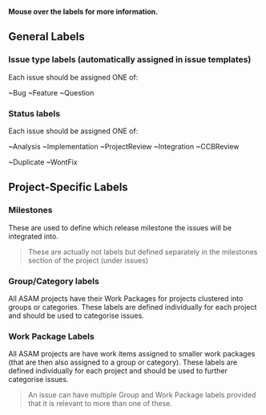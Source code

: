 **Mouse over the labels for more information.**

## General Labels

### Issue type labels (automatically assigned in issue templates)
Each issue should be assigned ONE of:

~Bug ~Feature ~Question 

### Status labels
Each issue should be assigned ONE of:

~Analysis ~Implementation ~ProjectReview ~Integration ~CCBReview

~Duplicate ~WontFix 


## Project-Specific Labels

### Milestones
These are used to define which release milestone the issues will be integrated into. 

>These are actually not labels but defined separately in the milestones section of the project (under issues)


### Group/Category labels 

All ASAM projects have their Work Packages for projects clustered into groups or categories. These labels are defined individually for each project and should be used to categorise issues. 
 
### Work Package Labels
All ASAM projects are have work items assigned to smaller work packages (that are then also assigned to a group or category). These labels are defined individually for each project and should be used to further categorise issues.

> An issue can have multiple Group and Work Package labels provided that it is relevant to more than one of these. 
